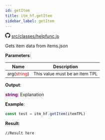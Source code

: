```yaml
---
id: getItem
title: itm_hf.getItem
sidebar_label: getItem
---
```

![](/img/github.png) [src/classes/helpfunc.js](https://github.com/TrustedSourceLeaks/LeakedServer/blob/master/src/classes/helpfunc.js)

Gets item data from items.json

**Parameters**:

Name  |   Description 
----------- |   -----------
arg(<font color="red">string</font>)  |   This value must be an item TPL


**Output**:

**<font color="purple">string</font>**: Explanation


**Example**:
```js
const test = itm_hf.getItem(itemTPL)
```

**Result**:
```
//Result here
```
